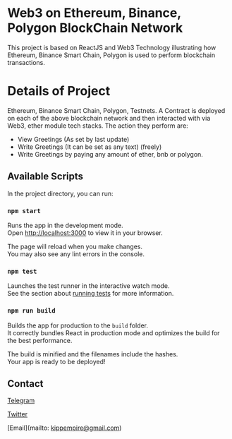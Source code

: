 # Web3 on Ethereum, Binance, Polygon BlockChain Network
This project is based on ReactJS and Web3 Technology illustrating how Ethereum, Binance Smart Chain, Polygon is used to perform 
blockchain transactions.

# Details of Project
Ethereum, Binance Smart Chain, Polygon, Testnets.
A Contract is deployed on each of the above blockchain network and then interacted with via Web3, ether module tech stacks.
The action they perform are:
- View Greetings (As set by last update)
- Write Greetings (It can be set as any text) (freely)
- Write Greetings by paying any amount of ether, bnb or polygon.

## Available Scripts

In the project directory, you can run:

### `npm start`

Runs the app in the development mode.\
Open [http://localhost:3000](http://localhost:3000) to view it in your browser.

The page will reload when you make changes.\
You may also see any lint errors in the console.

### `npm test`

Launches the test runner in the interactive watch mode.\
See the section about [running tests](https://facebook.github.io/create-react-app/docs/running-tests) for more information.

### `npm run build`

Builds the app for production to the `build` folder.\
It correctly bundles React in production mode and optimizes the build for the best performance.

The build is minified and the filenames include the hashes.\
Your app is ready to be deployed!

## Contact
[Telegram](https://t.me/sir_bee)

[Twitter](https://twitter.com/BoluAdegbola1)

[Email](mailto: kippempire@gmail.com)